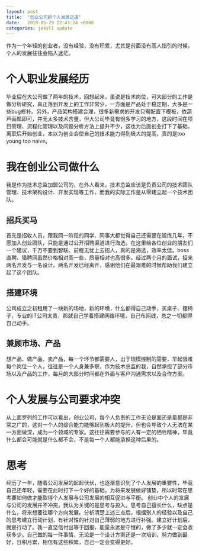 ```yaml
---
layout: post
title:  "创业公司的个人发展之道"
date:   2018-05-29 22:43:24 +0800
categories: jekyll update
---
```


作为一个年轻的创业者，没有经验，没有积累，尤其是前面没有高人指引的时候，个人的发展往往会陷入迷茫。

# 个人职业发展经历
毕业后在大公司做了两年的技术，回想起来，虽说是技术岗位，可大部分的工作是做分析研究，真正落到开发上的工作非常少，一方面是产品处于稳定期，大多是一些bug修补。另外，产品架构搭建合理，很多新需求的开发只需配置下模板，依葫芦画瓢即可，并无太多技术含量，但大公司毕竟有很多学习的地方，这段时间在项目管理、流程化管理以及问题分析方法上提升不少，这也为后面创业打下了基础。
离职后开始创业，本以为创业会使自己的技术能力得到极大的提高，真的是too young too naive。

# 我在创业公司做什么
我是作为技术总监加盟公司的，在外人看来，技术总监应该是负责公司的技术团队管理、技术架构设计、开发实现等工作，而我的实际工作是从零建立起一个技术团队。
## 招兵买马
首先是招收人员，跟我同一阶段的同学、同事大都觉得自己还需要在锻炼几年，不愿加入创业团队，只能是通过公开招聘渠道进行海选，在这里给各位创业的朋友们一个建议，千万不要到智联、前程无忧上去招人，真的是海选，效率太低。boss直聘、猎聘网虽然价格相对高一些，质量相对也高很多。经过两个月的面试，招来两名开发与一名设计。两名开发已经离开，感谢他们在最艰难的时候帮助我们建立起了这个团队。
## 搭建环境
公司成立之初租用了一块新的场地，新的环境，什么都得自己动手，买桌子、摆椅子，专业的IT公司太贵，那就自己学着搭建网络环境，自己布网线，总之一切都得自己动手。
## 兼顾市场、产品
想产品、做产品、卖产品，每一个环节都需要人，出于规模控制的需要，早起很难每个岗位一个人，往往是一个人身兼多职，作为技术总监的我，自然承担了部分市场以及产品的工作，每月的大部分时间都在外面与客户沟通需求以及合作方案。

# 个人发展与公司要求冲突
从上面罗列的工作可以看出，创业公司，每个人负责的工作无论是面还是量都是非常之广的，这对一个人的综合能力能够起到极大的提升，但也会导致个人无法在某一方面做深，成为一个领域的专家。这往往需要参与的人有一定的牺牲精神，毕竟什么都会可能就是什么都不会，不是每一个人都能承担这种后果的。

# 思考
经历了一年，随着公司发展的起起伏伏，也逐渐意识到了个人发展的重要性，毕竟自己还年轻，需要在此时打下一个好的基础，为将来发展做好铺垫，所以时常在思考要如何做才能取得个人发展与公司发展的相互促进与平衡。
创业中个人的发展与公司的发展并不冲突，我认为关键的是思考与投入。思考自己擅长什么，缺点是什么，将来想要往哪个方向发展。分析清楚上述三点后，根据别人的经验以及自己的思考建立行动计划，有针对性的针对自己薄弱的地方进行补强。建立好计划后，就是行动了。我一直坚信付出等于回报，能量永远是守恒的，做了多少就一定会收获多少。自己做的每一件事情，无论是一个设计方案还是一次培训，努力做到最好，日积月累，相信有这些积累，自己一定会变得更好。




